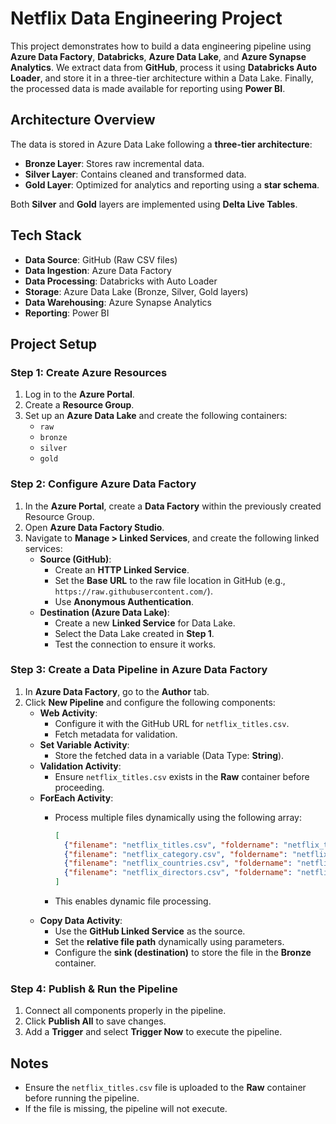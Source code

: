 # Netflix Data Engineering Project  

This project demonstrates how to build a data engineering pipeline using **Azure Data Factory**, **Databricks**, **Azure Data Lake**, and **Azure Synapse Analytics**. We extract data from **GitHub**, process it using **Databricks Auto Loader**, and store it in a three-tier architecture within a Data Lake. Finally, the processed data is made available for reporting using **Power BI**.  

## Architecture Overview  

The data is stored in Azure Data Lake following a **three-tier architecture**:  

- **Bronze Layer**: Stores raw incremental data.  
- **Silver Layer**: Contains cleaned and transformed data.  
- **Gold Layer**: Optimized for analytics and reporting using a **star schema**.  

Both **Silver** and **Gold** layers are implemented using **Delta Live Tables**.  

## Tech Stack  
- **Data Source**: GitHub (Raw CSV files)  
- **Data Ingestion**: Azure Data Factory  
- **Data Processing**: Databricks with Auto Loader  
- **Storage**: Azure Data Lake (Bronze, Silver, Gold layers)  
- **Data Warehousing**: Azure Synapse Analytics  
- **Reporting**: Power BI  

## Project Setup  

### Step 1: Create Azure Resources  

1. Log in to the **Azure Portal**.  
2. Create a **Resource Group**.  
3. Set up an **Azure Data Lake** and create the following containers:  
   - `raw`  
   - `bronze`  
   - `silver`  
   - `gold`  

### Step 2: Configure Azure Data Factory  

1. In the **Azure Portal**, create a **Data Factory** within the previously created Resource Group.  
2. Open **Azure Data Factory Studio**.  
3. Navigate to **Manage > Linked Services**, and create the following linked services:  
   - **Source (GitHub)**:  
     - Create an **HTTP Linked Service**.  
     - Set the **Base URL** to the raw file location in GitHub (e.g., `https://raw.githubusercontent.com/`).  
     - Use **Anonymous Authentication**.  
   - **Destination (Azure Data Lake)**:  
     - Create a new **Linked Service** for Data Lake.  
     - Select the Data Lake created in **Step 1**.  
     - Test the connection to ensure it works.  

### Step 3: Create a Data Pipeline in Azure Data Factory  

1. In **Azure Data Factory**, go to the **Author** tab.  
2. Click **New Pipeline** and configure the following components:  
   - **Web Activity**:  
     - Configure it with the GitHub URL for `netflix_titles.csv`.  
     - Fetch metadata for validation.  
   - **Set Variable Activity**:  
     - Store the fetched data in a variable (Data Type: **String**).  
   - **Validation Activity**:  
     - Ensure `netflix_titles.csv` exists in the **Raw** container before proceeding.  
   - **ForEach Activity**:  
     - Process multiple files dynamically using the following array:  

       ```json
       [
         {"filename": "netflix_titles.csv", "foldername": "netflix_titles"},
         {"filename": "netflix_category.csv", "foldername": "netflix_category"},
         {"filename": "netflix_countries.csv", "foldername": "netflix_countries"},
         {"filename": "netflix_directors.csv", "foldername": "netflix_directors"}
       ]
       ```  
     - This enables dynamic file processing.  
   - **Copy Data Activity**:  
     - Use the **GitHub Linked Service** as the source.  
     - Set the **relative file path** dynamically using parameters.  
     - Configure the **sink (destination)** to store the file in the **Bronze** container.  

### Step 4: Publish & Run the Pipeline  

1. Connect all components properly in the pipeline.  
2. Click **Publish All** to save changes.  
3. Add a **Trigger** and select **Trigger Now** to execute the pipeline.  

## Notes  
- Ensure the `netflix_titles.csv` file is uploaded to the **Raw** container before running the pipeline.  
- If the file is missing, the pipeline will not execute.  
